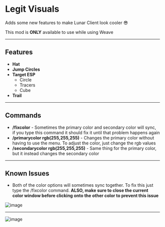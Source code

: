 # Legit Visuals

Adds some new features to make Lunar Client look cooler 😎

This mod is **ONLY** available to use while using Weave

---

## Features
* **Hat**
* **Jump Circles**
* **Target ESP**
   * Circle
   * Tracers
   * Cube
* **Trail**

---

## Commands
- **/fixcolor** - Sometimes the primary color and secondary color will sync, if you type this command it should fix it until that problem happens again
- **/primarycolor rgb(255,255,255)** - Changes the primary color without having to use the menu. To adjust the color, just change the rgb values
- **/secondarycolor rgb(255,255,255)** - Same thing for the primary color, but it instead changes the secondary color

---

## Known Issues
* Both of the color options will sometimes sync together. To fix this just type the /fixcolor command. **ALSO, make sure to close the current color window before clicking onto the other color to prevent this issue**

![image](https://github.com/svxf/Legit-Visuals/assets/60079016/d3f923be-c660-4cdd-ba16-51ce81d66dc4)

---

![image](https://github.com/svxf/Legit-Visuals/assets/60079016/059d613f-51c2-43a7-b027-5f930bebca90)
